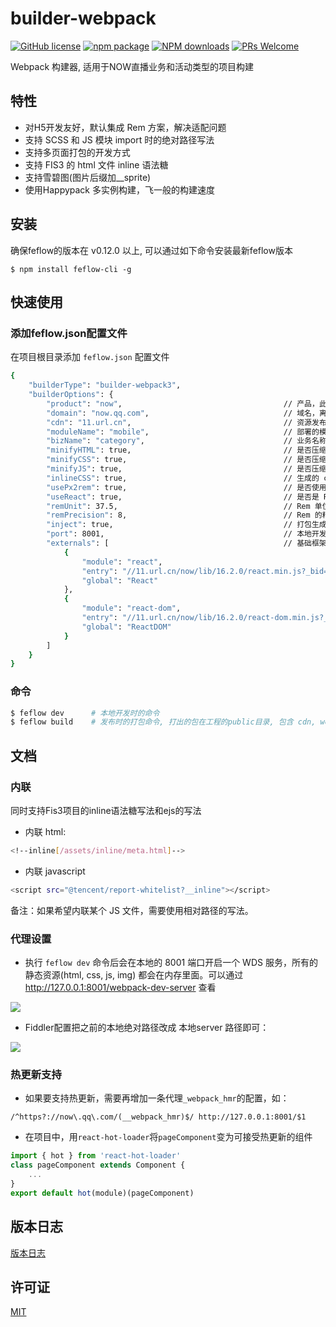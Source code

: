 # builder-webpack


[![GitHub license](https://img.shields.io/badge/license-MIT-blue.svg)](https://github.com/iv-web/feflow/blob/master/LICENSE)
[![npm package](https://img.shields.io/npm/v/builder-webpack3.svg?style=flat-square)](https://www.npmjs.org/package/builder-webpack3)
[![NPM downloads](http://img.shields.io/npm/dt/builder-webpack3.svg?style=flat-square)](https://npmjs.org/package/builder-webpack3)
[![PRs Welcome](https://img.shields.io/badge/PRs-welcome-brightgreen.svg)](https://github.com/cpselvis/builder-webpack3/pulls)

Webpack 构建器, 适用于NOW直播业务和活动类型的项目构建

## 特性

- 对H5开发友好，默认集成 Rem 方案，解决适配问题
- 支持 SCSS 和 JS 模块 import 时的绝对路径写法
- 支持多页面打包的开发方式
- 支持 FIS3 的 html 文件 inline 语法糖
- 支持雪碧图(图片后缀加__sprite)
- 使用Happypack 多实例构建，飞一般的构建速度

## 安装

确保feflow的版本在 v0.12.0 以上, 可以通过如下命令安装最新feflow版本
```
$ npm install feflow-cli -g
```

## 快速使用

### 添加feflow.json配置文件

在项目根目录添加 `feflow.json` 配置文件

``` sh
{
    "builderType": "builder-webpack3",
    "builderOptions": {
        "product": "now",                                    // 产品，此处可以是 now 或者 shangfen
        "domain": "now.qq.com",                              // 域名，离线包的域名需要使用
        "cdn": "11.url.cn",                                  // 资源发布到的cdn名称
        "moduleName": "mobile",                              // 部署的模块
        "bizName": "category",                               // 业务名称
        "minifyHTML": true,                                  // 是否压缩 html
        "minifyCSS": true,                                   // 是否压缩 js
        "minifyJS": true,                                    // 是否压缩 css
        "inlineCSS": true,                                   // 生成的 css 是否内联到首屏
        "usePx2rem": true,                                   // 是否使用 Rem
        "useReact": true,                                    // 是否是 React，如果为false，则不会在 html 中引用 React 框架 
        "remUnit": 37.5,                                     // Rem 单位，对于 375 视觉稿，此处填写 37.5，750视觉稿需要改成 75 
        "remPrecision": 8,                                   // Rem 的精度，即 px 转换成了 rem 后的小数点后位数
        "inject": true,                                      // 打包生成的 js 文件是否自动注入到 html 文件 body 之后
        "port": 8001,                                        // 本地开发的 webpack 构建服务进程端口号
        "externals": [                                       // 基础框架不打入到 bundle 里面
            {
                "module": "react",
                "entry": "//11.url.cn/now/lib/16.2.0/react.min.js?_bid=3123",
                "global": "React"
            },
            {
                "module": "react-dom",
                "entry": "//11.url.cn/now/lib/16.2.0/react-dom.min.js?_bid=3123",
                "global": "ReactDOM"
            }
        ]
    }
}
```

### 命令

```sh
$ feflow dev      # 本地开发时的命令
$ feflow build    # 发布时的打包命令, 打出的包在工程的public目录, 包含 cdn, webserver 和 offline 三个文件夹
```

## 文档

### 内联

同时支持Fis3项目的inline语法糖写法和ejs的写法

- 内联 html:

``` sh
<!--inline[/assets/inline/meta.html]-->
```

- 内联 javascript

``` sh
<script src="@tencent/report-whitelist?__inline"></script>
```

备注：如果希望内联某个 JS 文件，需要使用相对路径的写法。

### 代理设置

- 执行 `feflow dev` 命令后会在本地的 8001 端口开启一个 WDS 服务，所有的静态资源(html, css, js, img) 都会在内存里面。可以通过 http://127.0.0.1:8001/webpack-dev-server  查看

![](https://qpic.url.cn/feeds_pic/ajNVdqHZLLDpvNiayyEbzqB9V61CRiallnRdEKFaViaxw7pibicBKgEI8vw/)

- Fiddler配置把之前的本地绝对路径改成 本地server 路径即可：

![](https://qpic.url.cn/feeds_pic/Q3auHgzwzM72dIPZyXSdy8srwzIOTovf0VSaNlBzE98ueBiaibIVSHkA/)

### 热更新支持

- 如果要支持热更新，需要再增加一条代理`_webpack_hmr`的配置，如：

`/^https?://now\.qq\.com/(__webpack_hmr)$/ http://127.0.0.1:8001/$1`

- 在项目中，用`react-hot-loader`将`pageComponent`变为可接受热更新的组件

```js
import { hot } from 'react-hot-loader'
class pageComponent extends Component {
    ...
}
export default hot(module)(pageComponent)
```

## 版本日志

[版本日志](CHANGELOG.md)

## 许可证

[MIT](https://tldrlegal.com/license/mit-license)

